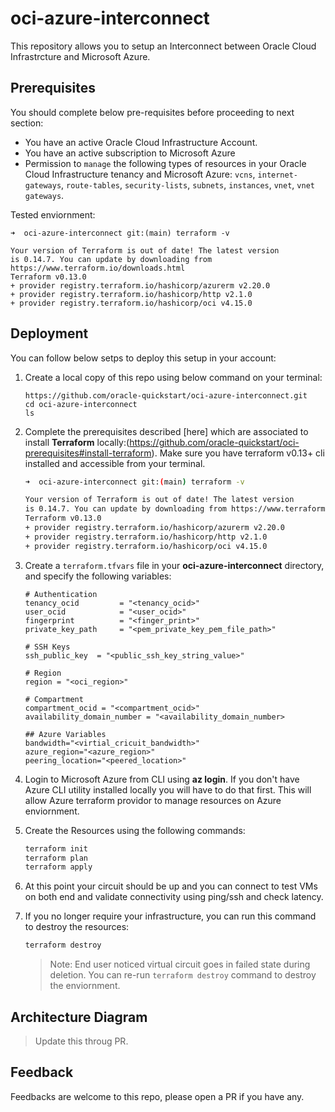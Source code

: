 # oci-azure-interconnect

This repository allows you to setup an Interconnect between Oracle Cloud Infrastrcture and Microsoft Azure.

## Prerequisites

You should complete below pre-requisites before proceeding to next section:
- You have an active Oracle Cloud Infrastructure Account.
- You have an active subscription to Microsoft Azure
- Permission to `manage` the following types of resources in your Oracle Cloud Infrastructure tenancy and Microsoft Azure: `vcns`, `internet-gateways`, `route-tables`, `security-lists`, `subnets`, `instances`, `vnet`, `vnet gateways`.

Tested enviornment: 
```
➜  oci-azure-interconnect git:(main) terraform -v 

Your version of Terraform is out of date! The latest version
is 0.14.7. You can update by downloading from https://www.terraform.io/downloads.html
Terraform v0.13.0
+ provider registry.terraform.io/hashicorp/azurerm v2.20.0
+ provider registry.terraform.io/hashicorp/http v2.1.0
+ provider registry.terraform.io/hashicorp/oci v4.15.0
```

## Deployment 

You can follow below setps to deploy this setup in your account: 

1. Create a local copy of this repo using below command on your terminal: 

    ```
    https://github.com/oracle-quickstart/oci-azure-interconnect.git
    cd oci-azure-interconnect
    ls
    ```

2. Complete the prerequisites described [here] which are associated to install **Terraform** locally:(https://github.com/oracle-quickstart/oci-prerequisites#install-terraform).
    Make sure you have terraform v0.13+ cli installed and accessible from your terminal.

    ```bash
    ➜  oci-azure-interconnect git:(main) terraform -v 

    Your version of Terraform is out of date! The latest version
    is 0.14.7. You can update by downloading from https://www.terraform.io/downloads.html
    Terraform v0.13.0
    + provider registry.terraform.io/hashicorp/azurerm v2.20.0
    + provider registry.terraform.io/hashicorp/http v2.1.0
    + provider registry.terraform.io/hashicorp/oci v4.15.0
    ```

3. Create a `terraform.tfvars` file in your **oci-azure-interconnect** directory, and specify the following variables:

    ```
    # Authentication
    tenancy_ocid         = "<tenancy_ocid>"
    user_ocid            = "<user_ocid>"
    fingerprint          = "<finger_print>"
    private_key_path     = "<pem_private_key_pem_file_path>"

    # SSH Keys
    ssh_public_key  = "<public_ssh_key_string_value>"

    # Region
    region = "<oci_region>"

    # Compartment
    compartment_ocid = "<compartment_ocid>"
    availability_domain_number = "<availability_domain_number>

    ## Azure Variables 
    bandwidth="<virtial_cricuit_bandwidth>"
    azure_region="<azure_region>"
    peering_location="<peered_location>"
    ````

4. Login to Microsoft Azure from CLI using **az login**. If you don't have Azure CLI utility installed locally you will have to do that first. This will allow Azure terraform providor to manage resources on Azure enviornment.

5. Create the Resources using the following commands:

    ```bash
    terraform init
    terraform plan
    terraform apply
    ```

6. At this point your circuit should be up and you can connect to test VMs on both end and validate connectivity using ping/ssh and check latency. 

7. If you no longer require your infrastructure, you can run this command to destroy the resources:

    ```bash
    terraform destroy
    ```
    > Note: End user noticed virtual circuit goes in failed state during deletion. You can re-run `terraform destroy` command to destroy the enviornment.

## Architecture Diagram 

> Update this throug PR. 

## Feedback 

Feedbacks are welcome to this repo, please open a PR if you have any.